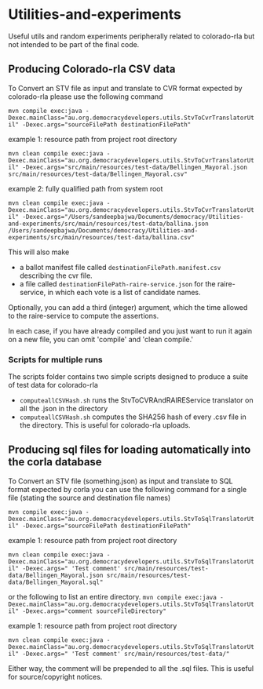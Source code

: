 # Utilities-and-experiments
Useful utils and random experiments peripherally related to colorado-rla but not intended to be part of the final code.

## Producing Colorado-rla CSV data
To Convert an STV file as input and translate to CVR format expected by colorado-rla please use the following command

`mvn compile exec:java -Dexec.mainClass="au.org.democracydevelopers.utils.StvToCvrTranslatorUtil" -Dexec.args="sourceFilePath destinationFilePath"`

example 1: resource path from project root directory

`mvn clean compile exec:java -Dexec.mainClass="au.org.democracydevelopers.utils.StvToCvrTranslatorUtil" -Dexec.args="src/main/resources/test-data/Bellingen_Mayoral.json src/main/resources/test-data/Bellingen_Mayoral.csv"`

example 2: fully qualified path from system root

`mvn clean compile exec:java -Dexec.mainClass="au.org.democracydevelopers.utils.StvToCvrTranslatorUtil" -Dexec.args="/Users/sandeepbajwa/Documents/democracy/Utilities-and-experiments/src/main/resources/test-data/ballina.json /Users/sandeepbajwa/Documents/democracy/Utilities-and-experiments/src/main/resources/test-data/ballina.csv"
`

This will also make  
 - a ballot manifest file called `destinationFilePath.manifest.csv` describing the cvr file.
 - a file called `destinationFilePath-raire-service.json` for the raire-service, in which each vote is a list of candidate names.

Optionally, you can add a third (integer) argument, which the time allowed to the raire-service to compute the assertions. 

In each case, if you have already compiled and you just want to run it again on a new file, you can omit 'compile' and 'clean compile.'

### Scripts for multiple runs
The scripts folder contains two simple scripts designed to produce a suite of test data for colorado-rla

- `computeallCSVHash.sh` runs the StvToCVRAndRAIREService translator on all the .json in the directory
- `computeallCSVHash.sh` computes the SHA256 hash of every .csv file in the directory. This is useful for colorado-rla uploads.

## Producing sql files for loading automatically into the corla database
To Convert an STV file (something.json) as input and translate to SQL format expected by corla you can use the following command
for a single file (stating the source and destination file names)

`mvn compile exec:java -Dexec.mainClass="au.org.democracydevelopers.utils.StvToSqlTranslatorUtil" -Dexec.args="sourceFilePath destinationFilePath"`

example 1: resource path from project root directory

`mvn clean compile exec:java -Dexec.mainClass="au.org.democracydevelopers.utils.StvToSqlTranslatorUtil" -Dexec.args=" 'Test comment' src/main/resources/test-data/Bellingen_Mayoral.json src/main/resources/test-data/Bellingen_Mayoral.sql"`

or the following to list an entire directory.
`mvn compile exec:java -Dexec.mainClass="au.org.democracydevelopers.utils.StvToSqlTranslatorUtil" -Dexec.args="comment sourceFileDirectory"`

example 1: resource path from project root directory

`mvn clean compile exec:java -Dexec.mainClass="au.org.democracydevelopers.utils.StvToSqlTranslatorUtil" -Dexec.args=" 'Test comment' src/main/resources/test-data/"`

Either way, the comment will be prepended to all the .sql files. This is useful for source/copyright notices.


